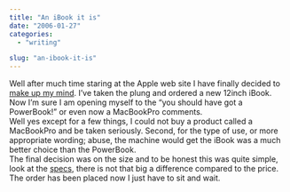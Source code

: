 ```yaml
---
title: "An iBook it is"
date: "2006-01-27"
categories: 
  - "writing"

slug: "an-ibook-it-is"
---
```


Well after much time staring at the Apple web site I have finally decided to [make up my mind](http://www.shibbyonline.co.uk/2005/12/09/ibook-or-powerbook/). I’ve taken the plung and ordered a new 12inch iBook. Now I’m sure I am opening myself to the “you should have got a PowerBook!” or even now a MacBookPro comments.  
Well yes except for a few things, I could not buy a product called a MacBookPro and be taken seriously. Second, for the type of use, or more appropriate wording; abuse, the machine would get the iBook was a much better choice than the PowerBook.  
The final decision was on the size and to be honest this was quite simple, look at the [specs](http://www.apple.com/uk/ibook/specs.html), there is not that big a difference compared to the price.  
The order has been placed now I just have to sit and wait.
